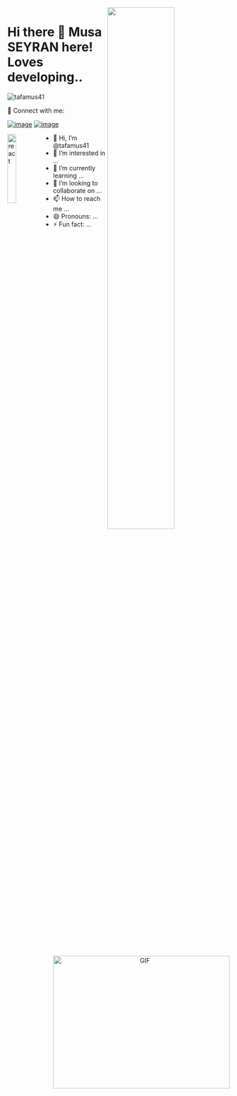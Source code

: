 
<img src="https://github-readme-stats.vercel.app/api?username=tafamus41&show_icons=true&theme=tokyonight" align='right' width="55%">

# Hi there 👋 Musa SEYRAN here! Loves developing..
<p align="left"> <img src="https://komarev.com/ghpvc/?username=tafamus41" alt="tafamus41" /> </p>
📩 Connect with me:
<br>
<!-- <a href="https://www.linkedin.com/in/musa-seyran/" target="_blank">
    <img src="https://img.shields.io/badge/%20-linkedin-0072b1" alt="https:https://www.linkedin.com/in/musa-seyran/">
</a> -->
<div >

[![image](https://img.shields.io/badge/LinkedIn-0077B5?style=for-the-badge&logo=linkedin&logoColor=white)](https://www.linkedin.com/in/musa-seyran/)
[![image](https://img.shields.io/badge/Gmail-D14836?style=for-the-badge&logo=gmail&logoColor=white)](mailto:seyranmustafa4@gmail.com)

</div>
<a>
<img src="https://cdn.freelogovectors.net/wp-content/uploads/2018/12/react_logo.png" align='left' width="20%" alt="react">
</a>    
<a target="_blank" align="center">
  <img align="right" top="500" height="300" width="400" alt="GIF" src="https://media.giphy.com/media/SWoSkN6DxTszqIKEqv/giphy.gif">
</a>















- 👋 Hi, I’m @tafamus41
- 👀 I’m interested in ...
- 🌱 I’m currently learning ...
- 💞️ I’m looking to collaborate on ...
- 📫 How to reach me ...
- 😄 Pronouns: ...
- ⚡ Fun fact: ...

<!---
tafamus41/tafamus41 is a ✨ special ✨ repository because its `README.md` (this file) appears on your GitHub profile.
You can click the Preview link to take a look at your changes.
--->
